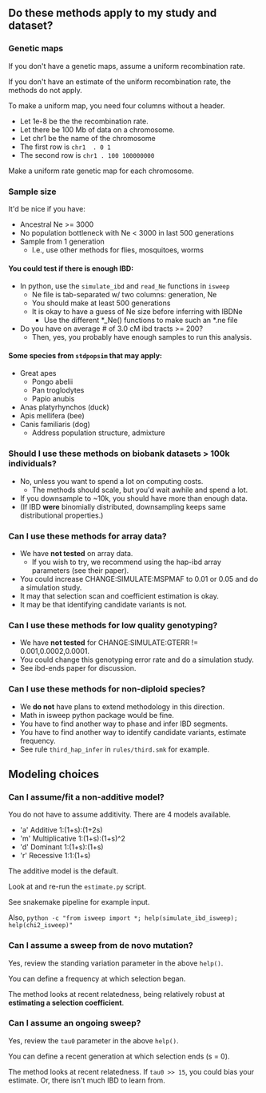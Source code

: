 ## Do these methods apply to my study and dataset?

### Genetic maps

If you don't have a genetic maps, assume a uniform recombination rate.

If you don't have an estimate of the uniform recombination rate, the methods do not apply.

To make a uniform map, you need four columns without a header.
- Let 1e-8 be the the recombination rate. 
- Let there be 100 Mb of data on a chromosome.
- Let chr1 be the name of the chromosome
- The first row is `chr1  . 0 1`
- The second row is `chr1 . 100 100000000`

Make a uniform rate genetic map for each chromosome.

### Sample size

It'd be nice if you have:
- Ancestral Ne >= 3000
- No population bottleneck with Ne < 3000 in last 500 generations
- Sample from 1 generation
  - I.e., use other methods for flies, mosquitoes, worms

#### You could test if there is enough IBD:

- In python, use the `simulate_ibd` and `read_Ne` functions in `isweep`
  - Ne file is tab-separated w/ two columns: generation, Ne
  - You should make at least 500 generations
  - It is okay to have a guess of Ne size before inferring with IBDNe
    - Use the different *_Ne() functions to make such an *.ne file
- Do you have on average # of 3.0 cM ibd tracts >= 200?
  - Then, yes, you probably have enough samples to run this analysis.

#### Some species from `stdpopsim` that may apply:

- Great apes
  - Pongo abelii
  - Pan troglodytes
  - Papio anubis
- Anas platyrhynchos (duck)
- Apis mellifera (bee)
- Canis familiaris (dog)
  - Address population structure, admixture

### Should I use these methods on biobank datasets > 100k individuals?

- No, unless you want to spend a lot on computing costs.
  - The methods should scale, but you'd wait awhile and spend a lot.
- If you downsample to ~10k, you should have more than enough data.
 - (If IBD **were** binomially distributed, downsampling keeps same distributional properties.)

### Can I use these methods for array data?

- We have **not tested** on array data.
  - If you wish to try, we recommend using the hap-ibd array parameters (see their paper).
- You could increase CHANGE:SIMULATE:MSPMAF to 0.01 or 0.05 and do a simulation study.
- It may that selection scan and coefficient estimation is okay.
- It may be that identifying candidate variants is not.

### Can I use these methods for low quality genotyping?

- We have **not tested** for CHANGE:SIMULATE:GTERR != 0.001,0.0002,0.0001.
- You could change this genotyping error rate and do a simulation study.
- See ibd-ends paper for discussion.

### Can I use these methods for non-diploid species?

- We **do not** have plans to extend methodology in this direction.
- Math in isweep python package would be fine.
 - You have to find another way to phase and infer IBD segments.
 - You have to find another way to identify candidate variants, estimate frequency.
 - See rule `third_hap_infer` in `rules/third.smk` for example. 

## Modeling choices

### Can I assume/fit a non-additive model?

You do not have to assume additivity. There are 4 models available.
- 'a' Additive 1:(1+s):(1+2s)
- 'm' Multiplicative 1:(1+s):(1+s)^2
- 'd' Dominant 1:(1+s):(1+s)
- 'r' Recessive 1:1:(1+s)

The additive model is the default.

Look at and re-run the `estimate.py` script. 

See snakemake pipeline for example input.

Also, `python -c "from isweep import *; help(simulate_ibd_isweep); help(chi2_isweep)"`

### Can I assume a sweep from de novo mutation?

Yes, review the standing variation parameter in the above `help()`.

You can define a frequency at which selection began.

The method looks at recent relatedness, being relatively robust at **estimating a selection coefficient**.

### Can I assume an ongoing sweep?

Yes, review the `tau0` parameter in the above `help()`.

You can define a recent generation at which selection ends (s = 0).

The method looks at recent relatedness. If `tau0 >> 15`, you could bias your estimate. Or, there isn't much IBD to learn from.